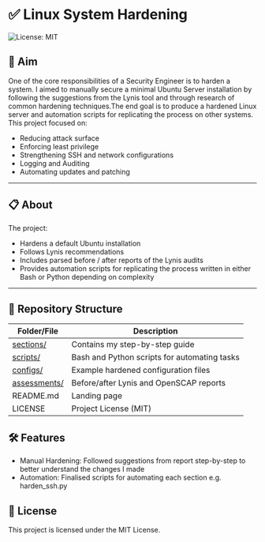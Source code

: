 # ✅ Linux System Hardening
![License: MIT](https://img.shields.io/badge/License-MIT-green.svg)


## 🎯 Aim
One of the core responsibilities of a Security Engineer is to harden a system. I aimed to manually secure a minimal Ubuntu Server installation by following the suggestions from the Lynis tool and through research of common hardening techniques.The end goal is to produce a hardened Linux server and automation scripts for replicating the process on other systems. This project focused on:

- Reducing attack surface
- Enforcing least privilege
- Strengthening SSH and network configurations
- Logging and Auditing 
- Automating updates and patching 

---

## 📋 About
The project:
- Hardens a default Ubuntu installation
- Follows Lynis recommendations
- Includes parsed before / after reports of the Lynis audits
- Provides automation scripts for replicating the process written in either Bash or Python depending on complexity

---

## 📂 Repository Structure

| Folder/File   | Description                                         |
|---------------|-----------------------------------------------------|
| [sections/](./sections)       | Contains my step-by-step guide |
| [scripts/](./scripts/)      | Bash and Python scripts for automating tasks |
| [configs/](./configs/)      | Example hardened configuration files |
| [assessments/](./assessments/) | Before/after Lynis and OpenSCAP reports |
| README.md     | Landing page |
| LICENSE       | Project License (MIT) |


## 🛠️ Features

- Manual Hardening: Followed suggestions from report step-by-step to better understand the changes I made
- Automation: Finalised scripts for automating each section e.g. harden_ssh.py

## 📜 License
This project is licensed under the MIT License.
